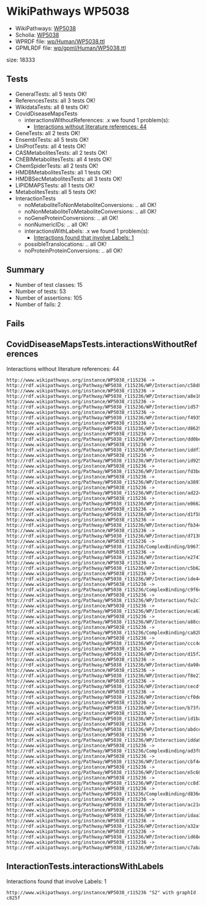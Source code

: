 # WikiPathways WP5038

* WikiPathways: [WP5038](https://identifiers.org/wikipathways:WP5038)
* Scholia: [WP5038](https://scholia.toolforge.org/wikipathways/WP5038)
* WPRDF file: [wp/Human/WP5038.ttl](../wp/Human/WP5038.ttl)
* GPMLRDF file: [wp/gpml/Human/WP5038.ttl](../wp/gpml/Human/WP5038.ttl)

size: 18333
## Tests
* GeneralTests: all 5 tests OK!
* ReferencesTests: all 3 tests OK!
* WikidataTests: all 8 tests OK!
* CovidDiseaseMapsTests
    * interactionsWithoutReferences: .x we found 1 problem(s):
        * [Interactions without literature references: 44](#9701cd42)
* GeneTests: all 2 tests OK!
* EnsemblTests: all 5 tests OK!
* UniProtTests: all 4 tests OK!
* CASMetabolitesTests: all 2 tests OK!
* ChEBIMetabolitesTests: all 4 tests OK!
* ChemSpiderTests: all 2 tests OK!
* HMDBMetabolitesTests: all 1 tests OK!
* HMDBSecMetabolitesTests: all 3 tests OK!
* LIPIDMAPSTests: all 1 tests OK!
* MetabolitesTests: all 5 tests OK!
* InteractionTests
    * noMetaboliteToNonMetaboliteConversions: .. all OK!
    * noNonMetaboliteToMetaboliteConversions: .. all OK!
    * noGeneProteinConversions: .. all OK!
    * nonNumericIDs: .. all OK!
    * interactionsWithLabels: .x we found 1 problem(s):
        * [Interactions found that involve Labels: 1](#630d2678)
    * possibleTranslocations: .. all OK!
    * noProteinProteinConversions: .. all OK!


## Summary

* Number of test classes: 15
* Number of tests: 53
* Number of assertions: 105
* Number of fails: 2

## Fails

<a name="9701cd42" />

## CovidDiseaseMapsTests.interactionsWithoutReferences

Interactions without literature references: 44
```
http://www.wikipathways.org/instance/WP5038_r115236 -> http://rdf.wikipathways.org/Pathway/WP5038_r115236/WP/Interaction/c58d8
http://www.wikipathways.org/instance/WP5038_r115236 -> http://rdf.wikipathways.org/Pathway/WP5038_r115236/WP/Interaction/a8e16
http://www.wikipathways.org/instance/WP5038_r115236 -> http://rdf.wikipathways.org/Pathway/WP5038_r115236/WP/Interaction/id57f20ac8
http://www.wikipathways.org/instance/WP5038_r115236 -> http://rdf.wikipathways.org/Pathway/WP5038_r115236/WP/Interaction/f4935
http://www.wikipathways.org/instance/WP5038_r115236 -> http://rdf.wikipathways.org/Pathway/WP5038_r115236/WP/Interaction/d8629
http://www.wikipathways.org/instance/WP5038_r115236 -> http://rdf.wikipathways.org/Pathway/WP5038_r115236/WP/Interaction/dd0be
http://www.wikipathways.org/instance/WP5038_r115236 -> http://rdf.wikipathways.org/Pathway/WP5038_r115236/WP/Interaction/iddf33d8ac
http://www.wikipathways.org/instance/WP5038_r115236 -> http://rdf.wikipathways.org/Pathway/WP5038_r115236/WP/Interaction/id925594bb
http://www.wikipathways.org/instance/WP5038_r115236 -> http://rdf.wikipathways.org/Pathway/WP5038_r115236/WP/Interaction/fd3bd
http://www.wikipathways.org/instance/WP5038_r115236 -> http://rdf.wikipathways.org/Pathway/WP5038_r115236/WP/Interaction/a3897
http://www.wikipathways.org/instance/WP5038_r115236 -> http://rdf.wikipathways.org/Pathway/WP5038_r115236/WP/Interaction/ad224
http://www.wikipathways.org/instance/WP5038_r115236 -> http://rdf.wikipathways.org/Pathway/WP5038_r115236/WP/Interaction/e0662
http://www.wikipathways.org/instance/WP5038_r115236 -> http://rdf.wikipathways.org/Pathway/WP5038_r115236/WP/Interaction/d1f58
http://www.wikipathways.org/instance/WP5038_r115236 -> http://rdf.wikipathways.org/Pathway/WP5038_r115236/WP/Interaction/fb344
http://www.wikipathways.org/instance/WP5038_r115236 -> http://rdf.wikipathways.org/Pathway/WP5038_r115236/WP/Interaction/d7130
http://www.wikipathways.org/instance/WP5038_r115236 -> http://rdf.wikipathways.org/Pathway/WP5038_r115236/ComplexBinding/b9671
http://www.wikipathways.org/instance/WP5038_r115236 -> http://rdf.wikipathways.org/Pathway/WP5038_r115236/WP/Interaction/e2747
http://www.wikipathways.org/instance/WP5038_r115236 -> http://rdf.wikipathways.org/Pathway/WP5038_r115236/WP/Interaction/c5b62
http://www.wikipathways.org/instance/WP5038_r115236 -> http://rdf.wikipathways.org/Pathway/WP5038_r115236/WP/Interaction/ide445d5
http://www.wikipathways.org/instance/WP5038_r115236 -> http://rdf.wikipathways.org/Pathway/WP5038_r115236/ComplexBinding/c9f6c
http://www.wikipathways.org/instance/WP5038_r115236 -> http://rdf.wikipathways.org/Pathway/WP5038_r115236/WP/Interaction/fe2c7
http://www.wikipathways.org/instance/WP5038_r115236 -> http://rdf.wikipathways.org/Pathway/WP5038_r115236/WP/Interaction/eca63
http://www.wikipathways.org/instance/WP5038_r115236 -> http://rdf.wikipathways.org/Pathway/WP5038_r115236/WP/Interaction/a88cd
http://www.wikipathways.org/instance/WP5038_r115236 -> http://rdf.wikipathways.org/Pathway/WP5038_r115236/ComplexBinding/ca82b
http://www.wikipathways.org/instance/WP5038_r115236 -> http://rdf.wikipathways.org/Pathway/WP5038_r115236/WP/Interaction/ccc4d
http://www.wikipathways.org/instance/WP5038_r115236 -> http://rdf.wikipathways.org/Pathway/WP5038_r115236/WP/Interaction/d15f2
http://www.wikipathways.org/instance/WP5038_r115236 -> http://rdf.wikipathways.org/Pathway/WP5038_r115236/WP/Interaction/da98c
http://www.wikipathways.org/instance/WP5038_r115236 -> http://rdf.wikipathways.org/Pathway/WP5038_r115236/WP/Interaction/f8e27
http://www.wikipathways.org/instance/WP5038_r115236 -> http://rdf.wikipathways.org/Pathway/WP5038_r115236/WP/Interaction/cecdf
http://www.wikipathways.org/instance/WP5038_r115236 -> http://rdf.wikipathways.org/Pathway/WP5038_r115236/WP/Interaction/cf0de
http://www.wikipathways.org/instance/WP5038_r115236 -> http://rdf.wikipathways.org/Pathway/WP5038_r115236/WP/Interaction/b73fa
http://www.wikipathways.org/instance/WP5038_r115236 -> http://rdf.wikipathways.org/Pathway/WP5038_r115236/WP/Interaction/id1baa9d1
http://www.wikipathways.org/instance/WP5038_r115236 -> http://rdf.wikipathways.org/Pathway/WP5038_r115236/WP/Interaction/abdce
http://www.wikipathways.org/instance/WP5038_r115236 -> http://rdf.wikipathways.org/Pathway/WP5038_r115236/WP/Interaction/idda9b7d8b
http://www.wikipathways.org/instance/WP5038_r115236 -> http://rdf.wikipathways.org/Pathway/WP5038_r115236/ComplexBinding/ad3f8
http://www.wikipathways.org/instance/WP5038_r115236 -> http://rdf.wikipathways.org/Pathway/WP5038_r115236/WP/Interaction/cbf4e
http://www.wikipathways.org/instance/WP5038_r115236 -> http://rdf.wikipathways.org/Pathway/WP5038_r115236/WP/Interaction/e5c68
http://www.wikipathways.org/instance/WP5038_r115236 -> http://rdf.wikipathways.org/Pathway/WP5038_r115236/WP/Interaction/cc8d7
http://www.wikipathways.org/instance/WP5038_r115236 -> http://rdf.wikipathways.org/Pathway/WP5038_r115236/ComplexBinding/d836e
http://www.wikipathways.org/instance/WP5038_r115236 -> http://rdf.wikipathways.org/Pathway/WP5038_r115236/WP/Interaction/ac21e
http://www.wikipathways.org/instance/WP5038_r115236 -> http://rdf.wikipathways.org/Pathway/WP5038_r115236/WP/Interaction/idaa39462d
http://www.wikipathways.org/instance/WP5038_r115236 -> http://rdf.wikipathways.org/Pathway/WP5038_r115236/WP/Interaction/a32af
http://www.wikipathways.org/instance/WP5038_r115236 -> http://rdf.wikipathways.org/Pathway/WP5038_r115236/WP/Interaction/id68e36368
http://www.wikipathways.org/instance/WP5038_r115236 -> http://rdf.wikipathways.org/Pathway/WP5038_r115236/WP/Interaction/c7aba

```
<a name="630d2678" />

## InteractionTests.interactionsWithLabels

Interactions found that involve Labels: 1
```
http://www.wikipathways.org/instance/WP5038_r115236 "S2" with graphId c825f

```
